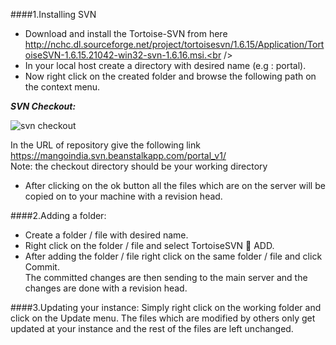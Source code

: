 ####1.Installing SVN
* Download and install the Tortoise-SVN from here http://nchc.dl.sourceforge.net/project/tortoisesvn/1.6.15/Application/TortoiseSVN-1.6.15.21042-win32-svn-1.6.16.msi.<br />
* In your local host create a directory with desired name (e.g : portal).<br />
* Now right click on the created folder and browse the following path on the context menu.<br />

**_SVN Checkout:_**

![svn checkout](https://cloud.githubusercontent.com/assets/25039079/22078216/4f7fbc12-dddd-11e6-936a-bb56cdfe39a5.png)

In the URL of repository give the following link<br />
https://mangoindia.svn.beanstalkapp.com/portal_v1/<br />
Note:  the checkout directory should be your working directory<br />
* After clicking on the ok button all the files which are on the server will be copied on to your machine with a revision head.

####2.Adding a folder:
* Create a folder / file with desired name.<br />
* Right click on the folder / file and select TortoiseSVN   ADD.<br /> 
* After adding the folder / file right click on the same folder / file and click Commit.<br /> 
The committed changes are then sending to the main server and the changes are done with a revision head.

####3.Updating your instance:
Simply right click on the working folder and click on the Update menu. The files which are modified by others only get updated at your instance and the rest of the files are left unchanged.





